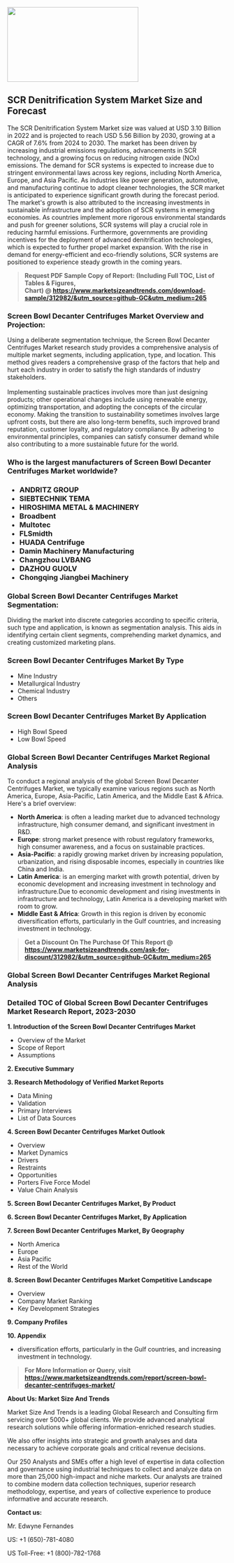 <p><img class="alignnone size-medium wp-image-20088" src="https://ffe5etoiles.com/wp-content/uploads/2024/12/MST1-300x171.png" alt="" width="300" height="171" /></p><h2>SCR Denitrification System Market Size and Forecast</h2><p>The SCR Denitrification System Market size was valued at USD 3.10 Billion in 2022 and is projected to reach USD 5.56 Billion by 2030, growing at a CAGR of 7.6% from 2024 to 2030. The market has been driven by increasing industrial emissions regulations, advancements in SCR technology, and a growing focus on reducing nitrogen oxide (NOx) emissions. The demand for SCR systems is expected to increase due to stringent environmental laws across key regions, including North America, Europe, and Asia Pacific. As industries like power generation, automotive, and manufacturing continue to adopt cleaner technologies, the SCR market is anticipated to experience significant growth during the forecast period. The market's growth is also attributed to the increasing investments in sustainable infrastructure and the adoption of SCR systems in emerging economies. As countries implement more rigorous environmental standards and push for greener solutions, SCR systems will play a crucial role in reducing harmful emissions. Furthermore, governments are providing incentives for the deployment of advanced denitrification technologies, which is expected to further propel market expansion. With the rise in demand for energy-efficient and eco-friendly solutions, SCR systems are positioned to experience steady growth in the coming years.</p><blockquote id="" class=""><strong>Request PDF Sample Copy of Report: (Including Full TOC, List of Tables &amp; Figures, Chart)&nbsp;@&nbsp;<strong><a href="https://www.marketsizeandtrends.com/download-sample/312982/&utm_source=github-GC&utm_medium=265" target="_blank">https://www.marketsizeandtrends.com/download-sample/312982/&utm_source=github-GC&utm_medium=265</a></strong></strong></blockquote><h3 id="" class="">Screen Bowl Decanter Centrifuges Market&nbsp;Overview and Projection:</h3><p id="" class="">Using a deliberate segmentation technique, the Screen Bowl Decanter Centrifuges Market research study provides a comprehensive analysis of multiple market segments, including application, type, and location. This method gives readers a comprehensive grasp of the factors that help and hurt each industry in order to satisfy the high standards of industry stakeholders. <br /> <br />Implementing sustainable practices involves more than just designing products; other operational changes include using renewable energy, optimizing transportation, and adopting the concepts of the circular economy. Making the transition to sustainability sometimes involves large upfront costs, but there are also long-term benefits, such improved brand reputation, customer loyalty, and regulatory compliance. By adhering to environmental principles, companies can satisfy consumer demand while also contributing to a more sustainable future for the world.</p><h3 id="" class="">Who is the largest manufacturers of&nbsp;Screen Bowl Decanter Centrifuges Market worldwide?</h3><h3 class=""><p><ul><li>ANDRITZ GROUP </li><li> SIEBTECHNIK TEMA </li><li> HIROSHIMA METAL & MACHINERY </li><li> Broadbent </li><li> Multotec </li><li> FLSmidth </li><li> HUADA Centrifuge </li><li> Damin Machinery Manufacturing </li><li> Changzhou LVBANG </li><li> DAZHOU GUOLV </li><li> Chongqing Jiangbei Machinery</li></ul></p></h3><h3 id="" class="">Global&nbsp;Screen Bowl Decanter Centrifuges Market Segmentation:</h3><p id="" class="">Dividing the market into discrete categories according to specific criteria, such type and application, is known as segmentation analysis. This aids in identifying certain client segments, comprehending market dynamics, and creating customized marketing plans.</p><h3 id="" class="">Screen Bowl Decanter Centrifuges Market&nbsp;By Type</h3><p><p><ul><li>Mine Industry</li><li> Metallurgical Industry</li><li> Chemical Industry</li><li> Others</p></li></ul></p></p><h3 id="" class="">Screen Bowl Decanter Centrifuges Market&nbsp;By Application</h3><p class=""><p><ul><li>High Bowl Speed</li><li> Low Bowl Speed</li></ul></p></p><h3 id="" class="">Global Screen Bowl Decanter Centrifuges Market Regional Analysis</h3><p id="" class="">To conduct a regional analysis of the global Screen Bowl Decanter Centrifuges Market, we typically examine various regions such as North America, Europe, Asia-Pacific, Latin America, and the Middle East &amp; Africa. Here's a brief overview:</p><ul><li><strong>North America</strong>: is often a leading market due to advanced technology infrastructure, high consumer demand, and significant investment in R&amp;D.</li><li><strong>Europe</strong>: strong market presence with robust regulatory frameworks, high consumer awareness, and a focus on sustainable practices.</li><li><strong>Asia-Pacific</strong>: a rapidly growing market driven by increasing population, urbanization, and rising disposable incomes, especially in countries like China and India.</li><li><strong>Latin America</strong>: is an emerging market with growth potential, driven by economic development and increasing investment in technology and infrastructure.Due to economic development and rising investments in infrastructure and technology, Latin America is a developing market with room to grow.</li><li><strong>Middle East &amp; Africa</strong>: Growth in this region is driven by economic diversification efforts, particularly in the Gulf countries, and increasing investment in technology.</li></ul><blockquote id="" class=""><strong>Get a Discount On The Purchase Of This Report @ <strong><a href="https://www.marketsizeandtrends.com/ask-for-discount/312982/&utm_source=github-GC&utm_medium=265" target="_blank">https://www.marketsizeandtrends.com/ask-for-discount/312982/&utm_source=github-GC&utm_medium=265</a></strong></strong></blockquote><h3 id="" class="">Global Screen Bowl Decanter Centrifuges Market Regional Analysis</h3><h3 id="" class="">Detailed TOC of Global Screen Bowl Decanter Centrifuges Market Research Report, 2023-2030</h3><p id="" class=""><strong>1. Introduction of the Screen Bowl Decanter Centrifuges Market</strong></p><ul><li>Overview of the Market</li><li>Scope of Report</li><li>Assumptions</li></ul><p id="" class=""><strong>2. Executive Summary</strong></p><p id="" class=""><strong>3. Research Methodology of Verified Market Reports</strong></p><ul><li>Data Mining</li><li>Validation</li><li>Primary Interviews</li><li>List of Data Sources</li></ul><p id="" class=""><strong>4. Screen Bowl Decanter Centrifuges Market Outlook</strong></p><ul><li>Overview</li><li>Market Dynamics</li><li>Drivers</li><li>Restraints</li><li>Opportunities</li><li>Porters Five Force Model</li><li>Value Chain Analysis</li></ul><p id="" class=""><strong>5. Screen Bowl Decanter Centrifuges Market, By Product</strong></p><p id="" class=""><strong>6. Screen Bowl Decanter Centrifuges Market, By Application</strong></p><p id="" class=""><strong>7. Screen Bowl Decanter Centrifuges Market, By Geography</strong></p><ul><li>North America</li><li>Europe</li><li>Asia Pacific</li><li>Rest of the World</li></ul><p id="" class=""><strong>8. Screen Bowl Decanter Centrifuges Market Competitive Landscape</strong></p><ul><li>Overview</li><li>Company Market Ranking</li><li>Key Development Strategies</li></ul><p id="" class=""><strong>9. Company Profiles</strong></p><p id="" class=""><strong>10. Appendix</strong></p><ul><li>diversification efforts, particularly in the Gulf countries, and increasing investment in technology.</li></ul><blockquote id="" class=""><strong>For More Information or Query, visit <strong><strong><a href="https://www.marketsizeandtrends.com/report/screen-bowl-decanter-centrifuges-market/" target="_blank">https://www.marketsizeandtrends.com/report/screen-bowl-decanter-centrifuges-market/</a></strong></strong></strong></blockquote><p id="" class=""><strong>About Us: Market Size And Trends</strong></p><p id="" class="">Market Size And Trends is a leading Global Research and Consulting firm servicing over 5000+ global clients. We provide advanced analytical research solutions while offering information-enriched research studies.</p><p id="" class="">We also offer insights into strategic and growth analyses and data necessary to achieve corporate goals and critical revenue decisions.</p><p id="" class="">Our 250 Analysts and SMEs offer a high level of expertise in data collection and governance using industrial techniques to collect and analyze data on more than 25,000 high-impact and niche markets. Our analysts are trained to combine modern data collection techniques, superior research methodology, expertise, and years of collective experience to produce informative and accurate research.</p><p id="" class=""><strong>Contact us:</strong></p><p id="" class="">Mr. Edwyne Fernandes</p><p id="" class="">US: +1 (650)-781-4080</p><p id="" class="">US Toll-Free: +1 (800)-782-1768</p>
